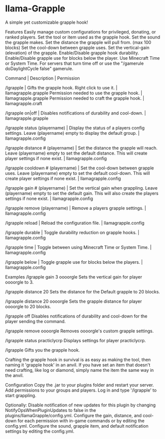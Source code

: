 llama-Grapple
=============
A simple yet customizable grapple hook!

Features
    Easily manage custom configurations for privileged, donating, or ranked players.
    Set the tool or item used as the grapple hook.
    Set the sound the grapple makes.
    Set the distance the grapple will pull from. (max 100 blocks)
    Set the cool-down between grapple uses.
    Set the vertical-gain (elevation) of the grapple.
    Enable/Disable grapple hook durability.
    Enable/Disable grapple use for blocks below the player.
    Use Minecraft Time or System Time. For servers that turn time off or use the "/gamerule doDaylightCycle false" gamerule.


Command | Description | Permission

/lgrapple | Gifts the grapple hook. Right click to use it.	| llamagrapple.grapple
  Permission needed to use the grapple hook.	| llamagrapple.grapple
  Permission needed to craft the grapple hook. | llamagrapple.craft

/lgrapple on|off | Disables notifications of durability and cool-down. | llamagrapple.grapple

/lgrapple status (playername) | Display the status of a players config settings. Leave (playername) empty to display the default group. | llamagrapple.config

/lgrapple distance # (playername) | Set the distance the grapple will reach. Leave (playername) empty to set the default distance. This will create player settings if none exist. | llamagrapple.config

/lgrapple cooldown # (playername) | Set the cool-down between grapple uses. Leave (playername) empty to set the default cool-down. This will create player settings if none exist. | llamagrapple.config

/lgrapple gain # (playername) | Set the vertical gain when grappling. Leave (playername) empty to set the default gain. This will also create the players settings if none exist.	| llamagrapple.config

/lgrapple remove (playername) | Remove a players grapple settings. | llamagrapple.config

/lgrapple reload | Reload the configuration file. |	llamagrapple.config

/lgrapple durable | Toggle durability reduction on grapple hooks.	| llamagrapple.config

/lgrapple time | Toggle between using Minecraft Time or System Time. | llamagrapple.config

/lgrapple below | Toggle grapple use for blocks below the players.	| llamagrapple.config


Examples
/lgrapple gain 3 oooorgle
Sets the vertical gain for player oooorgle to 3.

/lgrapple distance 20
Sets the distance for the Default grapple to 20 blocks.

/lgrapple distance 20 oooorgle
Sets the grapple distance for player oooorgle to 20 blocks.

/lgrapple off
Disables notifications of durability and cool-down for the player sending the command.

/lgrapple remove oooorgle
Removes oooorgle's custom grapple settings.

/lgrapple status practiclycrp
Displays settings for player practiclycrp.

/lgrapple
Gifts you the grapple hook.

Crafting the grapple hook in survival is as easy as making the tool, then naming it 'grapple hook' in an anvil.
If you have set an item that doesn't need crafting, like log or diamond, simply name the item the same way in the anvil.


Configuration
    Copy the .jar to your plugins folder and restart your server.
    Add permissions to your groups and players.
    Log in and type '/lgrapple' to start grappling.
    
Optionally:
    Disable notification of new updates for this plugin by changing NotifyOpsWhenPluginUpdates to false in the plugins/llamaGrapple/config.yml.
    Configure the gain, distance, and cool-down for each permission with in-game commands or by editing the config.yml.
    Configure the sound, grapple item, and default notification settings by editing the config.yml.
